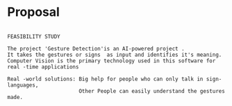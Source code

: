 # Proposal

                                                                    FEASIBILITY STUDY
    
    The project 'Gesture Detection'is an AI-powered project .
    It takes the gestures or signs  as input and identifies it's meaning.
    Computer Vision is the primary technology used in this software for real -time applications
   
    Real -world solutions: Big help for people who can only talk in sign-languages,
                           Other People can easily understand the gestures made.
                           
    
